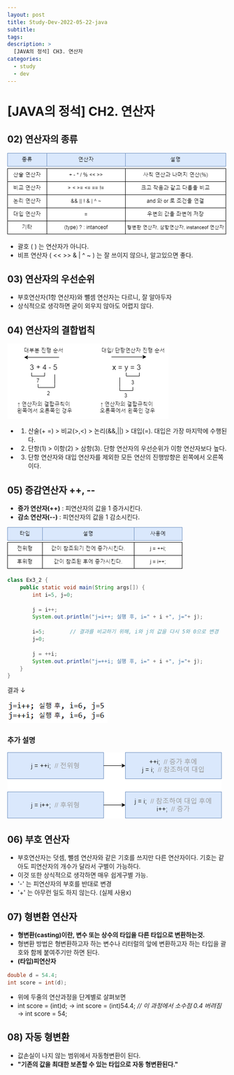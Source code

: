```yaml
---
layout: post
title: Study-Dev-2022-05-22-java
subtitle:
tags:
description: >
  [JAVA의 정석] CH3. 연산자
categories:
  - study
  - dev
---
```


# [JAVA의 정석] CH2. 연산자 

## 02) 연산자의 종류

![](../../../assets/img/study/dev/Study-Dev-2022-05-22-java/1.png)

- 괄호 ( ) 는 연산자가 아니다.
- 비프 연산자 ( << >> & | ^ ~ ) 는 잘 쓰이지 않으나, 알고있으면 좋다.

## 03) 연산자의 우선순위

- 부호연산자(1항 연산자)와 뺄셈 연산자는 다르니, 잘 알아두자
- 상식적으로 생각하면 굳이 외우지 않아도 어렵지 않다.

## 04) 연산자의 결합법칙

![](../../../assets/img/study/dev/Study-Dev-2022-05-22-java/2.png)

- 1. 산술(+ =) > 비교(>,<) > 논리(&&,||) > 대입(=). 대입은 가장 마지막에 수행된다.
- 2. 단항(1) > 이항(2) > 삼항(3). 단항 연산자의 우선순위가 이항 연산자보다 높다.
- 3. 단항 연산자와 대입 연산자를 제외한 모든 연산의 진행방향은 왼쪽에서 오른쪽이다.

## 05) 증감연산자 ++, --

- __증가 연산자(++)__ : 피연산자의 값을 1 증가시킨다.
- __감소 연산자(--)__ : 피연산자의 값을 1 감소시킨다.
  
![](../../../assets/img/study/dev/Study-Dev-2022-05-22-java/3.png)

```java
class Ex3_2 {
	public static void main(String args[]) {
		int i=5, j=0;

		j = i++;
		System.out.println("j=i++; 실행 후, i=" + i +", j="+ j);

		i=5;        // 결과를 비교하기 위해, i와 j의 값을 다시 5와 0으로 변경
		j=0;

		j = ++i;
		System.out.println("j=++i; 실행 후, i=" + i +", j="+ j);
	}
}
```

결과 ↓

![](../../../assets/img/study/dev/Study-Dev-2022-05-22-java/4.png)


### 추가 설명

![](../../../assets/img/study/dev/Study-Dev-2022-05-22-java/5.png)


## 06) 부호 연산자

- 부호연산자는 덧셈, 뺄셈 연산자와 같은 기호를 쓰지만 다른 연산자이다. 기호는 같아도 피연산자의 개수가 달라서 구별이 가능하다.
- 이것 또한 상식적으로 생각하면 매우 쉽게구별 가능.
- '-' 는 피연산자의 부호를 반대로 변경
- '+' 는 아무런 일도 하지 않는다. (실제 사용x)

## 07) 형변환 연산자

- __형변환(casting)이란, 변수 또는 상수의 타입을 다른 타입으로 변환하는것.__
- 형변환 방법은 형변환하고자 하는 변수나 리터럴의 앞에 변환하고자 하는 타입을 괄호와 함께 붙여주기만 하면 된다.
- __(타입)피연산자__

```java
double d = 54.4;
int score = int(d);
```

- 위에 두줄의 연산과정을 단계별로 살펴보면
- int score = (int)d; → int score = (int)54.4; _// 이 과정에서 소수점 0.4 버려짐_ → int score = 54;

## 08) 자동 형변환

- 값손실이 나지 않는 범위에서 자동형변환이 된다.
- __"기존의 값을 최대한 보존할 수 있는 타입으로 자동 형변환된다."__



